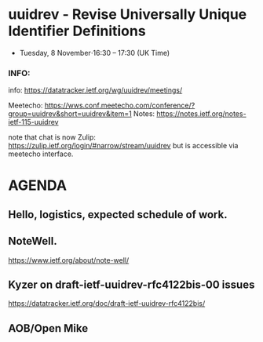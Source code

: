 # uuidrev - Revise Universally Unique Identifier Definitions

* Tuesday, 8 November⋅16:30 – 17:30 (UK Time)

### INFO:

info: https://datatracker.ietf.org/wg/uuidrev/meetings/

Meetecho: https://wws.conf.meetecho.com/conference/?group=uuidrev&short=uuidrev&item=1
Notes:    https://notes.ietf.org/notes-ietf-115-uuidrev

note that chat is now Zulip:
   https://zulip.ietf.org/login/#narrow/stream/uuidrev
but is accessible via meetecho interface.

# AGENDA

## Hello, logistics, expected schedule of work.
## NoteWell.
  https://www.ietf.org/about/note-well/

## Kyzer on draft-ietf-uuidrev-rfc4122bis-00 issues
   https://datatracker.ietf.org/doc/draft-ietf-uuidrev-rfc4122bis/

## AOB/Open Mike



